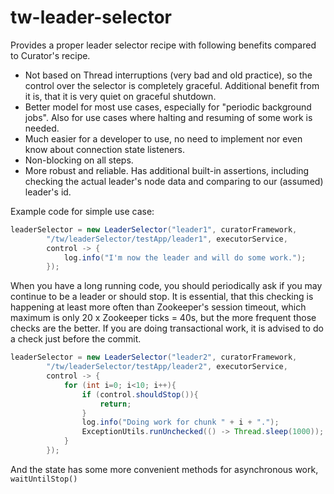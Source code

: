 # tw-leader-selector

Provides a proper leader selector recipe with following benefits compared to Curator's recipe.

- Not based on Thread interruptions (very bad and old practice), so the control over the selector is completely graceful.
Additional benefit from it is, that it is very quiet on graceful shutdown.
- Better model for most use cases, especially for "periodic background jobs". Also for use cases where halting and resuming
of some work is needed.
- Much easier for a developer to use, no need to implement nor even know about connection state listeners.
- Non-blocking on all steps.
- More robust and reliable. Has additional built-in assertions, including checking the actual leader's node data and 
comparing to our (assumed) leader's id.

Example code for simple use case:
```java
leaderSelector = new LeaderSelector("leader1", curatorFramework, 
		"/tw/leaderSelector/testApp/leader1", executorService,
		control -> {
			log.info("I'm now the leader and will do some work.");
		});
```

When you have a long running code, you should periodically ask if you may continue to be a leader or should stop.
It is essential, that this checking is happening at least more often than Zookeeper's session timeout, which maximum is only
20 x Zookeeper ticks = 40s, but the more frequent those checks are the better.
If you are doing transactional work, it is advised to do a check just before the commit.
```java
leaderSelector = new LeaderSelector("leader2", curatorFramework, 
		"/tw/leaderSelector/testApp/leader2", executorService,
		control -> {
			for (int i=0; i<10; i++){
				if (control.shouldStop()){
					return;
				}
				log.info("Doing work for chunk " + i + ".");
				ExceptionUtils.runUnchecked(() -> Thread.sleep(1000));
			}
		});
```

And the state has some more convenient methods for asynchronous work, `waitUntilStop()`
